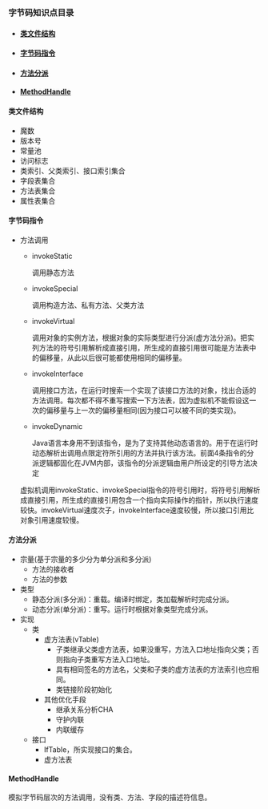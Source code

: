 ### 字节码知识点目录

* #### [类文件结构](#struct)

* #### [字节码指令](#instruction)

* #### [方法分派](#dispatch)

* #### [MethodHandle](#methodHandle)

#### <span id="struct">类文件结构</spna>

* 魔数
* 版本号
* 常量池
* 访问标志
* 类索引、父类索引、接口索引集合
* 字段表集合
* 方法表集合
* 属性表集合

#### <span id="instruction">字节码指令</span>

* 方法调用
  * invokeStatic
  
    调用静态方法
  
  * invokeSpecial
  
    调用构造方法、私有方法、父类方法
  
  * invokeVirtual
  
    调用对象的实例方法，根据对象的实际类型进行分派(虚方法分派)。把实列方法的符号引用解析成直接引用，所生成的直接引用很可能是方法表中的偏移量，从此以后很可能都使用相同的偏移量。
  
  * invokeInterface
  
    调用接口方法，在运行时搜索一个实现了该接口方法的对象，找出合适的方法调用。每次都不得不重写搜索一下方法表，因为虚拟机不能假设这一次的偏移量与上一次的偏移量相同(因为接口可以被不同的类实现)。
  
  * invokeDynamic
  
    Java语言本身用不到该指令，是为了支持其他动态语言的。用于在运行时动态解析出调用点限定符所引用的方法并执行该方法。前面4条指令的分派逻辑都固化在JVM内部，该指令的分派逻辑由用户所设定的引导方法决定
  
  虚拟机调用invokeStatic、invokeSpecial指令的符号引用时，将符号引用解析成直接引用，所生成的直接引用包含一个指向实际操作的指针，所以执行速度较快。invokeVirtual速度次子，invokeInterface速度较慢，所以接口引用比对象引用速度较慢。

#### <span id="dispatch">方法分派</span>

* 宗量(基于宗量的多少分为单分派和多分派)
  * 方法的接收者
  * 方法的参数
* 类型
  * 静态分派(多分派)：重载。编译时绑定，类加载解析时完成分派。
  * 动态分派(单分派)：重写。运行时根据对象类型完成分派。
* 实现
  * 类
    * 虚方法表(vTable)
      * 子类继承父类虚方法表，如果没重写，方法入口地址指向父类；否则指向子类重写方法入口地址。
      * 具有相同签名的方法名，父类和子类的虚方法表的方法索引也应相同。
      * 类链接阶段初始化
    * 其他优化手段
      * 继承关系分析CHA
      * 守护内联
      * 内联缓存
  * 接口
    * IfTable，所实现接口的集合。
    * 虚方法表

#### <span id="methodHandle">MethodHandle</span>

模拟字节码层次的方法调用，没有类、方法、字段的描述符信息。